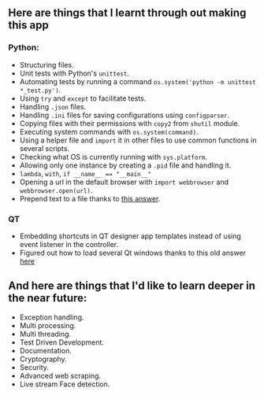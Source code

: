 Here are things that I learnt through out making this app
-
### Python:
- Structuring files.
- Unit tests with Python's `unittest`.
- Automating tests by running a command `os.system('python -m unittest *_test.py')`.
- Using `try` and `except` to facilitate tests.
- Handling `.json` files.
- Handling `.ini` files for saving configurations using `configparser`.
- Copying files with their permissions with `copy2` from `shutil` module.
- Executing system commands with `os.system(command)`.
- Using a helper file and `import` it in other files to use common functions in several scripts.
- Checking what OS is currently running with `sys.platform`.
- Allowing only one instance by creating a `.pid` file and handling it.
- `lambda`, `with`, `if __name__ == "__main__"`
- Opening a url in the default browser with `import webbrowser` and `webbrowser.open(url)`.
- Prepend text to a file thanks to [this answer](https://stackoverflow.com/a/4454598/7301680).
### QT
- Embedding shortcuts in QT designer app templates instead of using event listener in the controller.
- Figured out how to load several Qt windows thanks to this old answer [here](http://python.6.x6.nabble.com/QCoreApplication-exec-The-event-loop-is-already-running-tp1795366p1795378.html)

 
And here are things that I'd like to learn deeper in the near future:
-
- Exception handling.
- Multi processing.
- Multi threading.
- Test Driven Development.
- Documentation.
- Cryptography.
- Security.
- Advanced web scraping.
- Live stream Face detection.